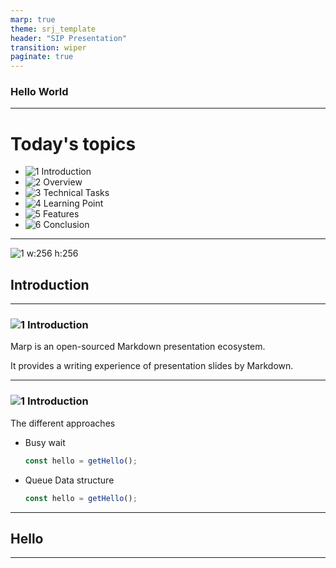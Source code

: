 ```yaml
---
marp: true
theme: srj_template
header: "SIP Presentation"
transition: wiper
paginate: true
---
```


<!-- _class: centre -->

### Hello World

---

# Today's topics

-   ![1](https://icongr.am/material/numeric-1-circle.svg?color=666666) Introduction
-   ![2](https://icongr.am/material/numeric-2-circle.svg?color=666666) Overview
-   ![3](https://icongr.am/material/numeric-3-circle.svg?color=666666) Technical Tasks
-   ![4](https://icongr.am/material/numeric-1-circle.svg?color=666666) Learning Point
-   ![5](https://icongr.am/material/numeric-2-circle.svg?color=666666) Features
-   ![6](https://icongr.am/material/numeric-3-circle.svg?color=666666) Conclusion

---

![1 w:256 h:256](https://icongr.am/material/numeric-1-circle.svg?color=ff9900)

## Introduction

---

<!-- _class: slide -->

### ![1](https://icongr.am/material/numeric-1-circle.svg?color=666666) Introduction

Marp is an open-sourced Markdown presentation ecosystem.

It provides a writing experience of presentation slides by Markdown.

---

<!-- _class: slide -->

### ![1](https://icongr.am/material/numeric-1-circle.svg?color=666666) Introduction

The different approaches

<ul>
<span class = "row">
<li data-marpit-fragment="1" data-bespoke-marp-fragment="inactive">

Busy wait

```javascript
const hello = getHello();
```

</li>
<li data-marpit-fragment="2" data-bespoke-marp-fragment="inactive">

Queue Data structure

```javascript
const hello = getHello();
```

</li>
</span>

</ul>

---

<!-- _class: glitch_screen --->

<h2 title="Hello"> Hello </h2>

---

<!-- class: invert -->
